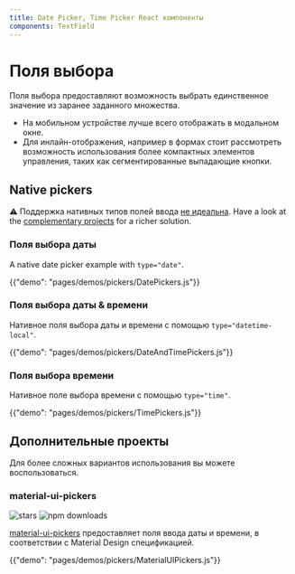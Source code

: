 ```yaml
---
title: Date Picker, Time Picker React компоненты
components: TextField
---
```

# Поля выбора

<p class="description">Поля выбора предоставляют возможность выбрать единственное значение из заранее заданного множества.</p>

- На мобильном устройстве лучше всего отображать в модальном окне.
- Для инлайн-отображения, например в формах стоит рассмотреть возможность использования более компактных элементов управления, таких как сегментированные выпадающие кнопки.

## Native pickers

⚠️ Поддержка нативных типов полей ввода [не идеальна](https://caniuse.com/#feat=input-datetime). Have a look at the [complementary projects](#complementary-projects) for a richer solution.

### Поля выбора даты

A native date picker example with `type="date"`.

{{"demo": "pages/demos/pickers/DatePickers.js"}}

### Поля выбора даты & времени

Нативное поля выбора даты и времени с помощью `type="datetime-local"`.

{{"demo": "pages/demos/pickers/DateAndTimePickers.js"}}

### Поля выбора времени

Нативное поле выбора времени с помощью `type="time"`.

{{"demo": "pages/demos/pickers/TimePickers.js"}}

## Дополнительные проекты

Для более сложных вариантов использования вы можете воспользоваться.

### material-ui-pickers

![stars](https://img.shields.io/github/stars/dmtrKovalenko/material-ui-pickers.svg?style=social&label=Stars) ![npm downloads](https://img.shields.io/npm/dm/material-ui-pickers.svg)

[material-ui-pickers](https://material-ui-pickers.firebaseapp.com/) предоставляет поля ввода даты и времени, в соответствии c Material Design спецификацией.

{{"demo": "pages/demos/pickers/MaterialUIPickers.js"}}